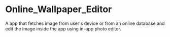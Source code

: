 # Online_Wallpaper_Editor
A app that fetches image from user's device or from an online database and edit the image inside the app using in-app photo editor.


